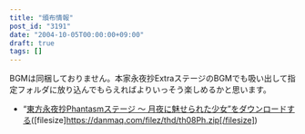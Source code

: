```yaml
---
title: "頒布情報"
post_id: "3191"
date: "2004-10-05T00:00:00+09:00"
draft: true
tags: []
---
```



BGMは同梱しておりません。本家永夜抄ExtraステージのBGMでも吸い出して指定フォルダに放り込んでもらえればよりいっそう楽しめるかと思います。

  * “[東方永夜抄Phantasmステージ ～ 月夜に魅せられた少女”をダウンロードする](/filez/thd/th08Ph.zip)([filesize]https://danmaq.com/filez/thd/th08Ph.zip[/filesize])
